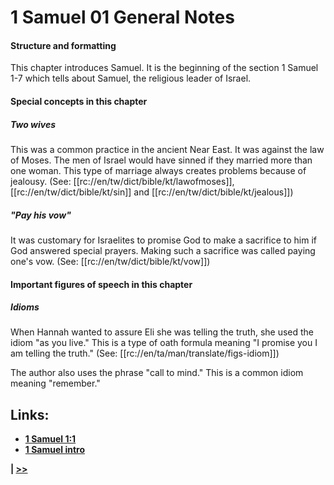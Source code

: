 # 1 Samuel 01 General Notes #

#### Structure and formatting ####

This chapter introduces Samuel. It is the beginning of the section 1 Samuel 1-7 which tells about Samuel, the religious leader of Israel.

#### Special concepts in this chapter ####

##### Two wives #####
This was a common practice in the ancient Near East. It was against the law of Moses. The men of Israel would have sinned if they married more than one woman. This type of marriage always creates problems because of jealousy. (See: [[rc://en/tw/dict/bible/kt/lawofmoses]], [[rc://en/tw/dict/bible/kt/sin]] and [[rc://en/tw/dict/bible/kt/jealous]])

##### "Pay his vow" #####
It was customary for Israelites to promise God to make a sacrifice to him if God answered special prayers. Making such a sacrifice was called paying one's vow. (See: [[rc://en/tw/dict/bible/kt/vow]])

#### Important figures of speech in this chapter ####

##### Idioms #####

When Hannah wanted to assure Eli she was telling the truth, she used the idiom "as you live." This is a type of oath formula meaning "I promise you I am telling the truth." (See: [[rc://en/ta/man/translate/figs-idiom]])

The author also uses the phrase "call to mind." This is a common idiom meaning "remember."

## Links: ##

* __[1 Samuel 1:1](./01.md)__
* __[1 Samuel intro](../front/intro.md)__

__| [>>](../02/intro.md)__
